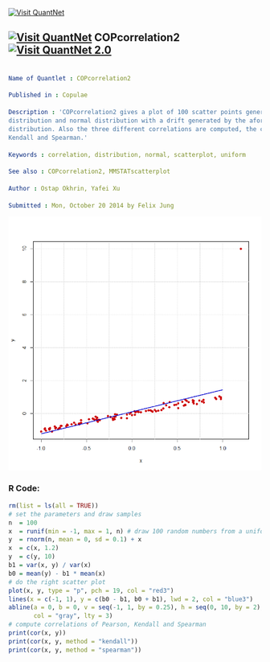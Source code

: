 
[<img src="https://github.com/QuantLet/Styleguide-and-FAQ/blob/master/pictures/banner.png" width="880" alt="Visit QuantNet">](http://quantlet.de/index.php?p=info)

## [<img src="https://github.com/QuantLet/Styleguide-and-Validation-procedure/blob/master/pictures/qloqo.png" alt="Visit QuantNet">](http://quantlet.de/) **COPcorrelation2** [<img src="https://github.com/QuantLet/Styleguide-and-Validation-procedure/blob/master/pictures/QN2.png" width="60" alt="Visit QuantNet 2.0">](http://quantlet.de/d3/ia)

```yaml

Name of Quantlet : COPcorrelation2

Published in : Copulae

Description : 'COPcorrelation2 gives a plot of 100 scatter points generated respectively by uniform
distribution and normal distribution with a drift generated by the aforementioned uniform
distribution. Also the three different correlations are computed, the correlations of Pearson,
Kendall and Spearman.'

Keywords : correlation, distribution, normal, scatterplot, uniform

See also : COPcorrelation2, MMSTATscatterplot

Author : Ostap Okhrin, Yafei Xu

Submitted : Mon, October 20 2014 by Felix Jung

```

![Picture1](Correlation2.png)


### R Code:
```r
rm(list = ls(all = TRUE))
# set the parameters and draw samples
n  = 100
x  = runif(min = -1, max = 1, n) # draw 100 random numbers from a uniform CDF
y  = rnorm(n, mean = 0, sd = 0.1) + x 
x  = c(x, 1.2)
y  = c(y, 10)
b1 = var(x, y) / var(x)
b0 = mean(y) - b1 * mean(x)
# do the right scatter plot
plot(x, y, type = "p", pch = 19, col = "red3")
lines(x = c(-1, 1), y = c(b0 - b1, b0 + b1), lwd = 2, col = "blue3")
abline(a = 0, b = 0, v = seq(-1, 1, by = 0.25), h = seq(0, 10, by = 2),
       col = "gray", lty = 3)
# compute correlations of Pearson, Kendall and Spearman
print(cor(x, y))
print(cor(x, y, method = "kendall"))
print(cor(x, y, method = "spearman"))
```
